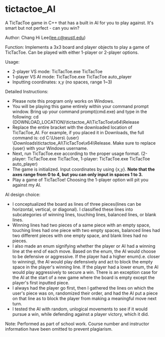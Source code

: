 # tictactoe_AI
 A TicTacToe game in C++ that has a built in AI for you to play against. It's smart but not perfect - can you win?

Author: Chang Hi Lee(lee.c@wustl.edu)

Function: Implements a 3x3 board and player objects to play a game of TicTacToe. Can be played with either 1-player or 2-player options.

Usage:
- 2-player VS mode: TicTacToe.exe TicTacToe
- 1-player VS AI mode: TicTacToe.exe TicTacToe auto_player
- Inputting coordinates: x,y (no spaces, range 1~3)

Detailed Instructions:
- Please note this program only works on Windows. 
- You will be playing this game entirely within your command prompt window. Bring up your command prompt(cmd.exe) and type in the following: cd {DOWNLOAD_LOCATION}\tictactoe_AI\TicTacToe\x64\Release
- Replace the entire bracket with the downloaded location of TicTacToe_AI. For example, if you placed it in Downloads, the full command is: cd C:\Users\ {user} \Downloads\tictactoe_AI\TicTacToe\x64\Release. Make sure to replace {user} with your Windows username.
- Next, run TicTacToe.exe according to the proper usage format. (2-player: TicTacToe.exe TicTacToe, 1-player: TicTacToe.exe TicTacToe auto_player)
- The game is initialized. Input coordinates by using {x,y}. **Note that the axes range from 0 to 4, but you can only input in spaces 1 to 3.**
- Play a game of TicTacToe! Choosing the 1-player option will pit you against my AI.

AI design choice:
- I conceptualized the board as lines of three pieces(lines can be horizontal, vertical, or diagonal). I classified these lines into subcategories of winning lines, touching lines, balanced lines, or blank lines. 
- Winning lines had two pieces of a same piece with an empty space, touching lines had one piece with two empty spaces, balanced lines had two different pieces with one empty space, and blank lines had no pieces. 
- I also made an enum signifying whether the player or AI had a winning line at the end of each move. Based on the enum, the AI would choose to be defensive or aggressive. If the player had a higher enum(i.e. closer to winning), the AI would play defensively and act to block the empty space in the player's winning line. If the player had a lower enum, the AI would play aggressively to secure a win. There is an exception case for the AI at the start of a new game where the board is empty except the player's first inputted piece. 
- I always had the player go first, then I gathered the lines on which the user's piece was on, randomized their order, and had the AI put a piece on that line as to block the player from making a meaningful move next turn. 
- I tested the AI with random, unlogical movements to see if it would pursue a win, while defending against a player victory, which it did.

Note: Performed as part of school work. Course number and instructor information have been omitted to prevent plagiarism.
